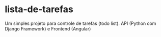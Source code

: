 # lista-de-tarefas
Um simples projeto para controle de tarefas (todo list). API (Python com Django Framework) e Frontend (Angular) 
